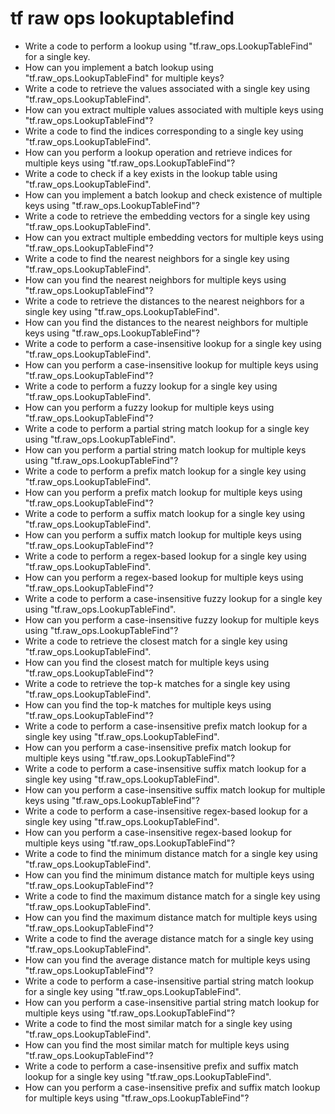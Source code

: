 # tf raw ops lookuptablefind

- Write a code to perform a lookup using "tf.raw_ops.LookupTableFind" for a single key.
- How can you implement a batch lookup using "tf.raw_ops.LookupTableFind" for multiple keys?
- Write a code to retrieve the values associated with a single key using "tf.raw_ops.LookupTableFind".
- How can you extract multiple values associated with multiple keys using "tf.raw_ops.LookupTableFind"?
- Write a code to find the indices corresponding to a single key using "tf.raw_ops.LookupTableFind".
- How can you perform a lookup operation and retrieve indices for multiple keys using "tf.raw_ops.LookupTableFind"?
- Write a code to check if a key exists in the lookup table using "tf.raw_ops.LookupTableFind".
- How can you implement a batch lookup and check existence of multiple keys using "tf.raw_ops.LookupTableFind"?
- Write a code to retrieve the embedding vectors for a single key using "tf.raw_ops.LookupTableFind".
- How can you extract multiple embedding vectors for multiple keys using "tf.raw_ops.LookupTableFind"?
- Write a code to find the nearest neighbors for a single key using "tf.raw_ops.LookupTableFind".
- How can you find the nearest neighbors for multiple keys using "tf.raw_ops.LookupTableFind"?
- Write a code to retrieve the distances to the nearest neighbors for a single key using "tf.raw_ops.LookupTableFind".
- How can you find the distances to the nearest neighbors for multiple keys using "tf.raw_ops.LookupTableFind"?
- Write a code to perform a case-insensitive lookup for a single key using "tf.raw_ops.LookupTableFind".
- How can you perform a case-insensitive lookup for multiple keys using "tf.raw_ops.LookupTableFind"?
- Write a code to perform a fuzzy lookup for a single key using "tf.raw_ops.LookupTableFind".
- How can you perform a fuzzy lookup for multiple keys using "tf.raw_ops.LookupTableFind"?
- Write a code to perform a partial string match lookup for a single key using "tf.raw_ops.LookupTableFind".
- How can you perform a partial string match lookup for multiple keys using "tf.raw_ops.LookupTableFind"?
- Write a code to perform a prefix match lookup for a single key using "tf.raw_ops.LookupTableFind".
- How can you perform a prefix match lookup for multiple keys using "tf.raw_ops.LookupTableFind"?
- Write a code to perform a suffix match lookup for a single key using "tf.raw_ops.LookupTableFind".
- How can you perform a suffix match lookup for multiple keys using "tf.raw_ops.LookupTableFind"?
- Write a code to perform a regex-based lookup for a single key using "tf.raw_ops.LookupTableFind".
- How can you perform a regex-based lookup for multiple keys using "tf.raw_ops.LookupTableFind"?
- Write a code to perform a case-insensitive fuzzy lookup for a single key using "tf.raw_ops.LookupTableFind".
- How can you perform a case-insensitive fuzzy lookup for multiple keys using "tf.raw_ops.LookupTableFind"?
- Write a code to retrieve the closest match for a single key using "tf.raw_ops.LookupTableFind".
- How can you find the closest match for multiple keys using "tf.raw_ops.LookupTableFind"?
- Write a code to retrieve the top-k matches for a single key using "tf.raw_ops.LookupTableFind".
- How can you find the top-k matches for multiple keys using "tf.raw_ops.LookupTableFind"?
- Write a code to perform a case-insensitive prefix match lookup for a single key using "tf.raw_ops.LookupTableFind".
- How can you perform a case-insensitive prefix match lookup for multiple keys using "tf.raw_ops.LookupTableFind"?
- Write a code to perform a case-insensitive suffix match lookup for a single key using "tf.raw_ops.LookupTableFind".
- How can you perform a case-insensitive suffix match lookup for multiple keys using "tf.raw_ops.LookupTableFind"?
- Write a code to perform a case-insensitive regex-based lookup for a single key using "tf.raw_ops.LookupTableFind".
- How can you perform a case-insensitive regex-based lookup for multiple keys using "tf.raw_ops.LookupTableFind"?
- Write a code to find the minimum distance match for a single key using "tf.raw_ops.LookupTableFind".
- How can you find the minimum distance match for multiple keys using "tf.raw_ops.LookupTableFind"?
- Write a code to find the maximum distance match for a single key using "tf.raw_ops.LookupTableFind".
- How can you find the maximum distance match for multiple keys using "tf.raw_ops.LookupTableFind"?
- Write a code to find the average distance match for a single key using "tf.raw_ops.LookupTableFind".
- How can you find the average distance match for multiple keys using "tf.raw_ops.LookupTableFind"?
- Write a code to perform a case-insensitive partial string match lookup for a single key using "tf.raw_ops.LookupTableFind".
- How can you perform a case-insensitive partial string match lookup for multiple keys using "tf.raw_ops.LookupTableFind"?
- Write a code to find the most similar match for a single key using "tf.raw_ops.LookupTableFind".
- How can you find the most similar match for multiple keys using "tf.raw_ops.LookupTableFind"?
- Write a code to perform a case-insensitive prefix and suffix match lookup for a single key using "tf.raw_ops.LookupTableFind".
- How can you perform a case-insensitive prefix and suffix match lookup for multiple keys using "tf.raw_ops.LookupTableFind"?